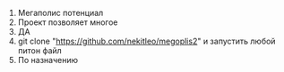 1. Мегаполис потенциал
2. Проект позволяет многое
3. ДА
4. git clone "https://github.com/nekitleo/megoplis2"
   и запустить любой питон файл
5. По назначению
